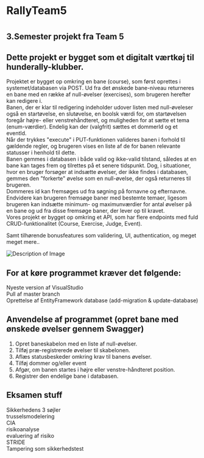 <h1><strong>RallyTeam5</strong><h1/>
<h2>3.Semester projekt fra Team 5</h2>

## Dette projekt er bygget som et digitalt værtkøj til hunderally-klubber. 
Projektet er bygget op omkring en bane (course), som først oprettes i systemet/databasen via POST. Ud fra det ønskede bane-niveau returneres en bane med en række af null-øvelser (exercises), som brugeren herefter kan redigere i. <br/>
Banen, der er klar til redigering indeholder udover listen med null-øveleser også en startøvelse, en slutøvelse, en boolsk værdi for, om startøvelsen foregår højre- eller venstrehåndteret, og muligheden for at sætte et tema (enum-værdier). Endelig kan der (valgfrit) sættes et dommerId og et eventId.<br/>
Når der trykkes "execute" i PUT-funktionen valideres banen i forhold til gældende regler, og brugeren vises en liste af de for banen relevante statusser i henhold til dette. <br/>
Banen gemmes i databasen i både valid og ikke-valid tilstand, således at en bane kan tages frem og tilrettes på et senere tidspunkt. 
Dog, i situationer, hvor en bruger forsøger at indsætte øvelser, der ikke findes i databasen, gemmes den "forkerte" øvelse som en null-øvelse, der også returneres til brugeren. <br/>
Dommeres id kan fremsøges ud fra søgning på fornavne og efternavne.<br/>
Endvidere kan brugeren fremsøge baner med bestemte temaer, ligesom brugeren kan indsætte minimum- og maximunværdier for antal øvelser på en bane og ud fra disse fremsøge baner, der lever op til kravet.<br/>
Vores projekt er bygget op omkring et API, som har flere endpoints med fuld CRUD-funktionalitet (Course, Exercise, Judge, Event).



Samt tilhørende bonusfeatures som validering, UI, authentication, og meget meget mere..

 <img src="https://i.imgur.com/IpXcJfn.png" alt="Description of Image">

## For at køre programmet kræver det følgende:
Nyeste version af VisualStudio <br>
Pull af master branch <br>
Oprettelse af EntityFramework database (add-migration & update-database)

## Anvendelse af programmet (opret bane med ønskede øvelser gennem Swagger)
1. Opret baneskabelon med en liste af null-øvelser.
2. Tilføj præ-registrerede øvelser til skabelonen.
3. Aflæs statusbeskeder omkring krav til banens øvelser.
4. Tilføj dommer og/eller event
5. Afgør, om banen startes i højre eller venstre-håndteret position.
6. Registrer den endelige bane i databasen.
   


## Eksamen stuff
Sikkerhedens 3 søjler <br> trusselsmodelering <br> CIA <br> risikoanalyse <br> evaluering af risiko <br> STRIDE <br> Tampering som sikkerhedstest

